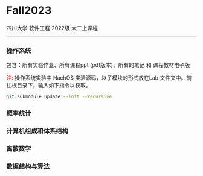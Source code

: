 # Fall2023

四川大学 软件工程 2022级 大二上课程

------

### 操作系统

包含：所有实验作业、所有课程ppt (pdf版本)、所有的笔记 和 课程教材电子版

<font color=red>注:</font> 操作系统实验中 NachOS 实验源码，以子模块的形式放在Lab 文件夹中。前往根目录下，输入如下指令以获取。

``` bash
git submodule update --init --recursive
```



### 概率统计



### 计算机组成和体系结构



### 离散数学



### 数据结构与算法


